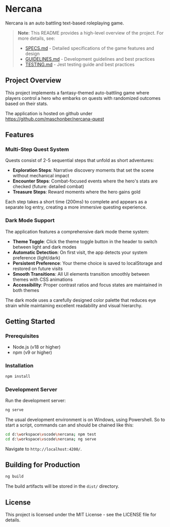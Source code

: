 # Nercana

Nercana is an auto battling text-based roleplaying game.

> **Note**: This README provides a high-level overview of the project. For more details, see:
> - [SPECS.md](./docs/SPECS.md) - Detailed specifications of the game features and design
> - [GUIDELINES.md](./docs/GUIDELINES.md) - Development guidelines and best practices
> - [TESTING.md](./docs/TESTING.md) - Jest testing guide and best practices

## Project Overview

This project implements a fantasy-themed auto-battling game where players control a hero who embarks on quests with randomized outcomes based on their stats.

The application is hosted on github under https://github.com/maschonber/nercana-quest

## Features

### Multi-Step Quest System

Quests consist of 2-5 sequential steps that unfold as short adventures:

- **Exploration Steps**: Narrative discovery moments that set the scene without mechanical impact
- **Encounter Steps**: Combat-focused events where the hero's stats are checked (future: detailed combat)
- **Treasure Steps**: Reward moments where the hero gains gold

Each step takes a short time (200ms) to complete and appears as a separate log entry, creating a more immersive questing experience.

### Dark Mode Support

The application features a comprehensive dark mode theme system:

- **Theme Toggle**: Click the theme toggle button in the header to switch between light and dark modes
- **Automatic Detection**: On first visit, the app detects your system preference (light/dark)
- **Persistent Preference**: Your theme choice is saved to localStorage and restored on future visits
- **Smooth Transitions**: All UI elements transition smoothly between themes with CSS animations
- **Accessibility**: Proper contrast ratios and focus states are maintained in both themes

The dark mode uses a carefully designed color palette that reduces eye strain while maintaining excellent readability and visual hierarchy.

## Getting Started

### Prerequisites

- Node.js (v18 or higher)
- npm (v9 or higher)

### Installation

```bash
npm install
```

### Development Server

Run the development server:

```bash
ng serve
```

The usual development environment is on Windows, using Powershell. So to start a script, commands can and should be chained like this:

```bash
cd d:\workspace\vscode\nercana; npm test
cd d:\workspace\vscode\nercana; ng serve
```

Navigate to `http://localhost:4200/`.

## Building for Production

```bash
ng build
```

The build artifacts will be stored in the `dist/` directory.

## License

This project is licensed under the MIT License - see the LICENSE file for details.
